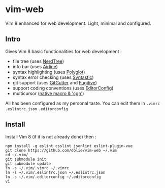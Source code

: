 # vim-web
Vim 8 enhanced for web development. Light, minimal and configured.

## Intro
Gives Vim 8 basic functionalities for web development :
- file tree (uses [NerdTree][1])
- info bar (uses [Airline][2])
- syntax highlighting (uses [Polyglot][3])
- syntax error checking (uses [Syntastic][4])
- git support (uses [GitGutter][5] and [Fugitive][6])
- support coding conventions (uses [EditorConfig][7])
- multicursor ([native macro & 'cgn'][8])

All has been configured as my personal taste. You can edit them in `.vimrc` `.eslintrc.json` `.editorconfig`

## Install
Install Vim 8 (if it is not already done) then :
```
npm install -g eslint csslint jsonlint eslint-plugin-vue
git clone https://github.com/dolie/vim-web ~/.vim
cd ~/.vim/
git submodule init
git submodule update
ln -s ~/.vim/.vimrc ~/.vimrc
ln -s ~/.vim/.eslintrc.json ~/.eslintrc.json
ln -s ~/.vim/.editorconfig ~/.editorconfig
vi
```

[1]: https://github.com/scrooloose/nerdtree
[2]: https://github.com/vim-airline/vim-airline
[3]: https://github.com/sheerun/vim-polyglot
[4]: https://github.com/vim-syntastic/syntastic
[5]: https://github.com/airblade/vim-gitgutter
[6]: https://github.com/tpope/vim-fugitive
[7]: https://github.com/sgur/vim-editorconfig
[8]: https://medium.com/@schtoeffel/you-don-t-need-more-than-one-cursor-in-vim-2c44117d51db
